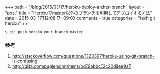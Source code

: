 +++
path = "/blog/2015/03/17/heroku-deploy-anther-branch"
layout = "post"
title = "Herokuでmaster以外のブランチを利用してデプロイする方法"
date = 2015-03-17T12:08:17+09:00
comments = true
categories = "tech git heroku"
+++

```
$ git push heroku your-branch:master
```

### 参考

1. http://stackoverflow.com/questions/1823397/heroku-using-git-branch-is-confusing
1. http://qiita.com/pugiemonn/items/bd79abbc72c20d8ee9a7

